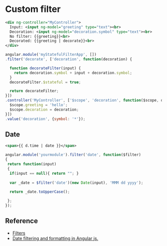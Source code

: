 # Custom filter

```xml
<div ng-controller="MyController">
  Input: <input ng-model="greeting" type="text"><br>
  Decoration: <input ng-model="decoration.symbol" type="text"><br>
  No filter: {{greeting}}<br>
  Decorated: {{greeting | decorate}}<br>
</div>
```

```javascript
angular.module('myStatefulFilterApp', [])
.filter('decorate', ['decoration', function(decoration) {

  function decorateFilter(input) {
    return decoration.symbol + input + decoration.symbol;
  }
  decorateFilter.$stateful = true;

  return decorateFilter;
}])
.controller('MyController', ['$scope', 'decoration', function($scope, decoration) {
  $scope.greeting = 'hello';
  $scope.decoration = decoration;
}])
.value('decoration', {symbol: '*'});
```

## Date

```xml
<span>{{ d.time | date }}</span>
```

```javascript
angular.module('yourmodule').filter('date', function($filter)
{
 return function(input)
 {
  if(input == null){ return ""; } 
 
  var _date = $filter('date')(new Date(input), 'MMM dd yyyy');
 
  return _date.toUpperCase();

 };
});
```

## Reference

* [Filters](https://docs.angularjs.org/guide/filter)
* [Date filtering and formatting in Angular js.](http://www.angulartutorial.net/2014/04/date-filtering-and-formatting-in.html)